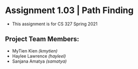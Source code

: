 # Assignment 1.03 | Path Finding
- This assignment is for CS 327 Spring 2021

## Project Team Members:
- MyTien Kien *(kmytien)*
- Haylee Lawrence *(hayleel)*
- Sanjana Amatya *(samatya)*
